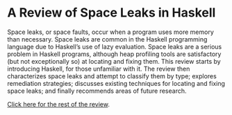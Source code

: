 # A Review of Space Leaks in Haskell

Space leaks, or space faults, occur when a program uses more memory than necessary. Space leaks are common in the Haskell programming language due to Haskell’s use of lazy evaluation. Space leaks are a serious problem in Haskell programs, although heap profiling tools are satisfactory (but not exceptionally so) at locating and fixing them. This review starts by introducing Haskell, for those unfamiliar with it. The review then characterizes space leaks and attempt to classify them by type; explores remediation strategies; discusses existing techniques for locating and fixing space leaks; and finally recommends areas of future research.

[Click here for the rest of the review](lit_review.pdf).
